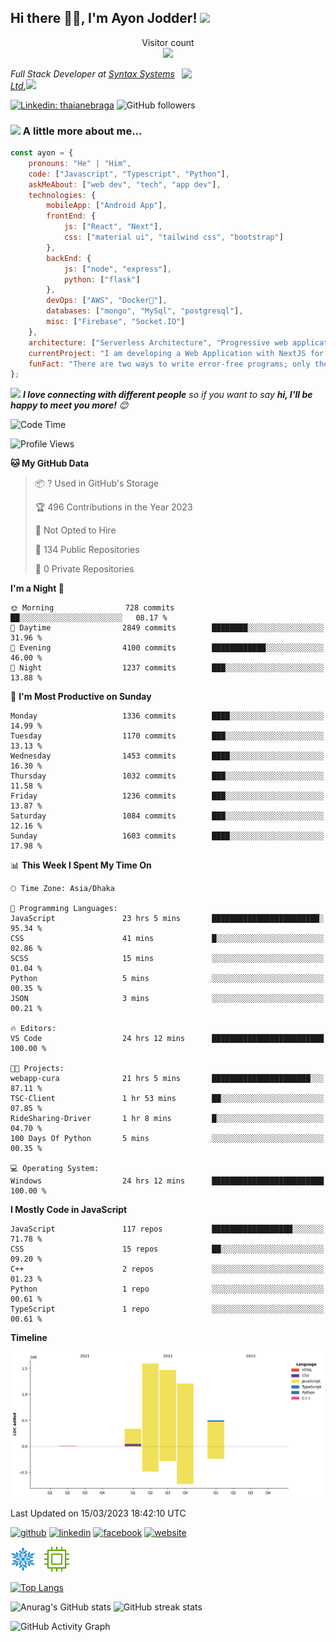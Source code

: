 
<h2>Hi there 👋🏻, I'm Ayon Jodder! <img src="https://media.giphy.com/media/12oufCB0MyZ1Go/giphy.gif" width="50"></h2>

<p align="center"> 
  Visitor count<br>
  <img src="https://profile-counter.glitch.me/AyonJD/count.svg" />
</p>

<img align='right' src="https://media.giphy.com/media/M9gbBd9nbDrOTu1Mqx/giphy.gif" width="230">
<p><em>Full Stack Developer at <a href="#">Syntax Systems Ltd.</a><img src="https://media.giphy.com/media/WUlplcMpOCEmTGBtBW/giphy.gif" width="30"> 
</em></p>

<!-- ![A MERN Stack Developer](https://raw.githubusercontent.com/AyonJD/AyonJD/main/cover.jpg) -->

[![Linkedin: thaianebraga](https://img.shields.io/badge/-ayon-blue?style=flat-square&logo=Linkedin&logoColor=white&link=https://www.linkedin.com/in/ayon-jodder/)](https://www.linkedin.com/in/ayon-jodder/)
![GitHub followers](https://img.shields.io/github/followers/AyonJD?label=Follow&style=social)

### <img src="https://media.giphy.com/media/VgCDAzcKvsR6OM0uWg/giphy.gif" width="50"> A little more about me... 

```javascript
const ayon = {
    pronouns: "He" | "Him",
    code: ["Javascript", "Typescript", "Python"],
    askMeAbout: ["web dev", "tech", "app dev"],
    technologies: {
        mobileApp: ["Android App"],
        frontEnd: {
            js: ["React", "Next"],
            css: ["material ui", "tailwind css", "bootstrap"]
        },
        backEnd: {
            js: ["node", "express"],
            python: ["flask"]
        },
        devOps: ["AWS", "Docker🐳"],
        databases: ["mongo", "MySql", "postgresql"],
        misc: ["Firebase", "Socket.IO"]
    },
    architecture: ["Serverless Architecture", "Progressive web applications", "Single page applications"],
    currentProject: "I am developing a Web Application with NextJS for Syntax Systems Ltd."
    funFact: "There are two ways to write error-free programs; only the third one works"
};
```
<img src="https://media.giphy.com/media/LnQjpWaON8nhr21vNW/giphy.gif" width="60"> <em><b>I love connecting with different people</b> so if you want to say <b>hi, I'll be happy to meet you more!</b> 😊</em>

<!--START_SECTION:waka-->
![Code Time](http://img.shields.io/badge/Code%20Time-42%20hrs%2040%20mins-blue)

![Profile Views](http://img.shields.io/badge/Profile%20Views-82-blue)

**🐱 My GitHub Data** 

> 📦 ? Used in GitHub's Storage 
 > 
> 🏆 496 Contributions in the Year 2023
 > 
> 🚫 Not Opted to Hire
 > 
> 📜 134 Public Repositories 
 > 
> 🔑 0 Private Repositories 
 > 
**I'm a Night 🦉** 

```text
🌞 Morning                728 commits         ██░░░░░░░░░░░░░░░░░░░░░░░   08.17 % 
🌆 Daytime                2849 commits        ████████░░░░░░░░░░░░░░░░░   31.96 % 
🌃 Evening                4100 commits        ████████████░░░░░░░░░░░░░   46.00 % 
🌙 Night                  1237 commits        ███░░░░░░░░░░░░░░░░░░░░░░   13.88 % 
```
📅 **I'm Most Productive on Sunday** 

```text
Monday                   1336 commits        ████░░░░░░░░░░░░░░░░░░░░░   14.99 % 
Tuesday                  1170 commits        ███░░░░░░░░░░░░░░░░░░░░░░   13.13 % 
Wednesday                1453 commits        ████░░░░░░░░░░░░░░░░░░░░░   16.30 % 
Thursday                 1032 commits        ███░░░░░░░░░░░░░░░░░░░░░░   11.58 % 
Friday                   1236 commits        ███░░░░░░░░░░░░░░░░░░░░░░   13.87 % 
Saturday                 1084 commits        ███░░░░░░░░░░░░░░░░░░░░░░   12.16 % 
Sunday                   1603 commits        ████░░░░░░░░░░░░░░░░░░░░░   17.98 % 
```


📊 **This Week I Spent My Time On** 

```text
🕑︎ Time Zone: Asia/Dhaka

💬 Programming Languages: 
JavaScript               23 hrs 5 mins       ████████████████████████░   95.34 % 
CSS                      41 mins             █░░░░░░░░░░░░░░░░░░░░░░░░   02.86 % 
SCSS                     15 mins             ░░░░░░░░░░░░░░░░░░░░░░░░░   01.04 % 
Python                   5 mins              ░░░░░░░░░░░░░░░░░░░░░░░░░   00.35 % 
JSON                     3 mins              ░░░░░░░░░░░░░░░░░░░░░░░░░   00.21 % 

🔥 Editors: 
VS Code                  24 hrs 12 mins      █████████████████████████   100.00 % 

🐱‍💻 Projects: 
webapp-cura              21 hrs 5 mins       ██████████████████████░░░   87.11 % 
TSC-Client               1 hr 53 mins        ██░░░░░░░░░░░░░░░░░░░░░░░   07.85 % 
RideSharing-Driver       1 hr 8 mins         █░░░░░░░░░░░░░░░░░░░░░░░░   04.70 % 
100 Days Of Python       5 mins              ░░░░░░░░░░░░░░░░░░░░░░░░░   00.35 % 

💻 Operating System: 
Windows                  24 hrs 12 mins      █████████████████████████   100.00 % 
```

**I Mostly Code in JavaScript** 

```text
JavaScript               117 repos           ██████████████████░░░░░░░   71.78 % 
CSS                      15 repos            ██░░░░░░░░░░░░░░░░░░░░░░░   09.20 % 
C++                      2 repos             ░░░░░░░░░░░░░░░░░░░░░░░░░   01.23 % 
Python                   1 repo              ░░░░░░░░░░░░░░░░░░░░░░░░░   00.61 % 
TypeScript               1 repo              ░░░░░░░░░░░░░░░░░░░░░░░░░   00.61 % 
```



**Timeline**

![Lines of Code chart](https://raw.githubusercontent.com/AyonJD/AyonJD/master/assets/bar_graph.png)


 Last Updated on 15/03/2023 18:42:10 UTC
<!--END_SECTION:waka-->


[<img src='https://cdn.jsdelivr.net/npm/simple-icons@3.0.1/icons/github.svg' alt='github' height='40'>](https://github.com/AyonJD)  [<img src='https://cdn.jsdelivr.net/npm/simple-icons@3.0.1/icons/linkedin.svg' alt='linkedin' height='40'>](https://www.linkedin.com/in/ayon-jodder/)  [<img src='https://cdn.jsdelivr.net/npm/simple-icons@3.0.1/icons/facebook.svg' alt='facebook' height='40'>](https://www.facebook.com/ayon.jodder.75)  [<img src='https://cdn.jsdelivr.net/npm/simple-icons@3.0.1/icons/icloud.svg' alt='website' height='40'>](https://ayon-jodder-portfolio.web.app/)  

<a href='https://archiveprogram.github.com/'><img src='https://raw.githubusercontent.com/acervenky/animated-github-badges/master/assets/acbadge.gif' width='40' height='40'></a> <a href='https://docs.github.com/en/developers'><img src='https://raw.githubusercontent.com/acervenky/animated-github-badges/master/assets/devbadge.gif' width='40' height='40'></a> 

[![Top Langs](https://github-readme-stats.vercel.app/api/top-langs/?username=AyonJD&theme=cobalt)](https://github.com/anuraghazra/github-readme-stats)

![Anurag's GitHub stats](https://github-readme-stats.vercel.app/api?username=AyonJD&show_icons=true&theme=cobalt) ![GitHub streak stats](https://github-readme-streak-stats.herokuapp.com/?user=AyonJD&theme=cobalt)  

![GitHub Activity Graph](https://activity-graph.herokuapp.com/graph?username=AyonJD&theme=cobalt)  



